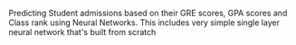 Predicting Student admissions based on their GRE scores, GPA scores and Class rank using Neural Networks. This includes very simple single layer
neural network that's built from scratch
